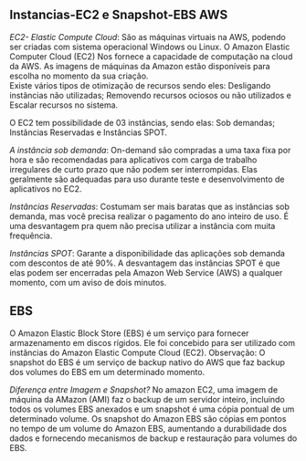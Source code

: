 ## Instancias-EC2 e Snapshot-EBS AWS
*EC2- Elastic Compute Cloud*: São as máquinas virtuais na AWS, podendo ser criadas com sistema operacional Windows ou Linux.
O Amazon Elastic Computer Cloud (EC2) Nos fornece a capacidade de computação na cloud da AWS.
As imagens de máquinas da Amazon estão disponíveis para escolha no momento da sua criação.  
Existe vários tipos de otimização de recursos sendo eles: Desligando instâncias não utilizadas; Removendo recursos ociosos ou não utilizados e Escalar recursos no sistema.


O EC2 tem possibilidade de 03 instâncias, sendo elas: Sob demandas; Instâncias Reservadas e Instâncias SPOT. 

*A instância sob demanda*: On-demand são compradas a uma taxa fixa por hora e são recomendadas para aplicativos com carga de trabalho irregulares de curto prazo que não podem ser interrompidas. Elas geralmente são adequadas para uso durante teste e desenvolvimento de aplicativos no EC2.

*Instâncias Reservadas*: Costumam ser mais baratas que as instâncias sob demanda, mas você precisa realizar o pagamento do ano inteiro de uso. É uma desvantagem pra quem não precisa utilizar a instância com muita frequência.

*Instâncias SPOT*: Garante a disponibilidade das aplicações sob demanda com descontos de até 90%. A desvantagem das instâncias SPOT é que elas podem ser encerradas pela Amazon Web Service (AWS) a qualquer momento, com um aviso de dois minutos.


## EBS
O Amazon Elastic Block Store (EBS) é um serviço para fornecer armazenamento em discos rígidos. Ele foi concebido para ser utilizado com instâncias do Amazon Elastic Compute Cloud (EC2). 
Observação: O snapshot do EBS é um serviço de backup nativo do AWS que faz backup dos volumes do EBS em um determinado momento.

*Diferença entre Imagem e Snapshot?*
No amazon EC2, uma imagem de máquina da AMazon (AMI) faz o backup de um servidor inteiro, incluindo todos os volumes EBS anexados e um snapshot é uma cópia pontual de um determinado volume.
Os snapshot do Amazon EBS são cópias em pontos no tempo de um volume do Amazon EBS, aumentando a durabilidade dos dados e fornecendo mecanismos de backup e restauração para volumes do EBS.
